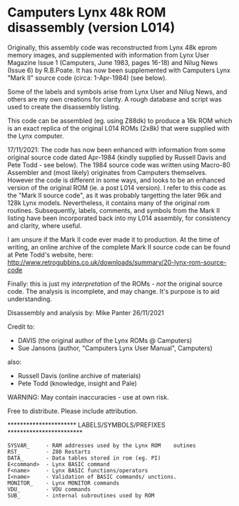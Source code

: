 Camputers Lynx 48k ROM disassembly (version L014)
=================================================

Originally, this assembly code was reconstructed from Lynx 48k eprom memory images, and supplemented with information from Lynx User Magazine Issue 1 (Camputers, June 1983, pages 16-18) and Nilug News (Issue 6) by R.B.Poate. It has now been supplemented with Camputers Lynx "Mark II" source code (circa: 1-Apr-1984) (see below).

Some of the labels and symbols arise from Lynx User and Nilug News, and others are my own creations for clarity. A rough database and script was used to create the disassembly listing.

This code can be assembled (eg. using Z88dk) to produce a 16k ROM which is an exact replica of the original L014 ROMs (2x8k) that were supplied with the Lynx computer.

17/11/2021: The code has now been enhanced with information from some original source code dated Apr-1984 (kindly supplied by Russell Davis and Pete Todd - see below). The 1984 source code was written using Macro-80 Assembler and (most likely) originates from Camputers themselves. However the code is different in some ways, and looks to be an enhanced version of the original ROM (ie. a post L014 version). I refer to this code as the "Mark II source code", as it was probably targetting the later 96k and 128k Lynx models. Nevertheless, it contains many of the original rom routines. Subsequently, labels, comments, and symbols from the Mark II listing have been incorporated back into my L014 assembly, for consistency and clarity, where useful.

I am unsure if the Mark II code ever made it to production. At the time of writing, an online archive of the complete Mark II source code can be found at Pete Todd's website, here: http://www.retrogubbins.co.uk/downloads/summary/20-lynx-rom-source-code

Finally: this is just my *interpretation* of the ROMs - *not* the original source
code. The analysis is incomplete, and may change. It's purpose is to aid understanding.

Disassembly and analysis by: Mike Panter 26/11/2021

Credit to: 
 - DAVIS (the original author of the Lynx ROMs @ Camputers)
 - Sue Jansons (author, "Camputers Lynx User Manual", Camputers)

also: 
 - Russell Davis (online archive of materials) 
 - Pete Todd (knowledge, insight and Pale)

WARNING: May contain inaccuracies - use at own risk.

Free to distribute. Please include attribution.

********************** LABELS/SYMBOLS/PREFIXES ************************

    SYSVAR_     - RAM addresses used by the Lynx ROM    outines
    RST_        - Z80 Restarts
    DATA_       - Data tables stored in rom (eg. PI)
    E<command>  - Lynx BASIC command
    F<name>     - Lynx BASIC functions/operators
    I<name>     - Validation of BASIC commands/ unctions.
    MONITOR_    - Lynx MONITOR commands
    VDU_        - VDU commands
    SUB_        - internal subroutines used by ROM
